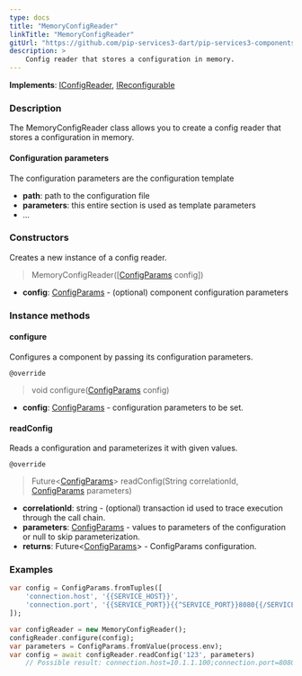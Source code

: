 ```yaml
---
type: docs
title: "MemoryConfigReader"
linkTitle: "MemoryConfigReader"
gitUrl: "https://github.com/pip-services3-dart/pip-services3-components-dart"
description: >
    Config reader that stores a configuration in memory.
---
```


**Implements**: [IConfigReader](../iconfig_reader), [IReconfigurable](../../../commons/config/ireconfigurable)

### Description

The MemoryConfigReader class allows you to create a config reader that stores a configuration in memory.

#### Configuration parameters
The configuration parameters are the configuration template

- **path**: path to the configuration file
- **parameters**: this entire section is used as template parameters
- ...


### Constructors
Creates a new instance of a config reader.

> MemoryConfigReader([[ConfigParams](../../../commons/config/config_params) config])

- **config**: [ConfigParams](../../../commons/config/config_params) - (optional) component configuration parameters


### Instance methods

#### configure
Configures a component by passing its configuration parameters.

`@override`
> void configure([ConfigParams](../../../commons/config/config_params) config)

- **config**: [ConfigParams](../../../commons/config/config_params) - configuration parameters to be set.


#### readConfig
Reads a configuration and parameterizes it with given values.

`@override`
> Future<[ConfigParams](../../../commons/config/config_params)> readConfig(String correlationId, [ConfigParams](../../../commons/config/config_params) parameters)

- **correlationId**: string - (optional) transaction id used to trace execution through the call chain.
- **parameters**: [ConfigParams](../../../commons/config/config_params) - values to parameters of the configuration or null to skip parameterization.
- **returns**: Future<[ConfigParams](../../../commons/config/config_params)> - ConfigParams configuration.

### Examples

```dart
var config = ConfigParams.fromTuples([
    'connection.host', '{{SERVICE_HOST}}',
    'connection.port', '{{SERVICE_PORT}}{{^SERVICE_PORT}}8080{{/SERVICE_PORT}}'
]);

var configReader = new MemoryConfigReader();
configReader.configure(config);
var parameters = ConfigParams.fromValue(process.env);
var config = await configReader.readConfig('123', parameters)
    // Possible result: connection.host=10.1.1.100;connection.port=8080
```
